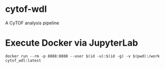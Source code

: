 # cytof-wdl
A CyTOF analysis pipeline

# Execute Docker via JupyterLab

`docker run --rm -p 8888:8888 --user $(id -u):$(id -g) -v $(pwd):/work cytof_wdl:latest`

